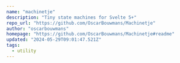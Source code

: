 ```yaml
---
name: "machinetje"
description: "Tiny state machines for Svelte 5+"
repo_url: "https://github.com/OscarBouwmans/Machinetje"
author: "oscarbouwmans"
homepage: "https://github.com/OscarBouwmans/Machinetje#readme"
updated: "2024-05-29T09:01:47.521Z"
tags: 
  - utility
---
```

